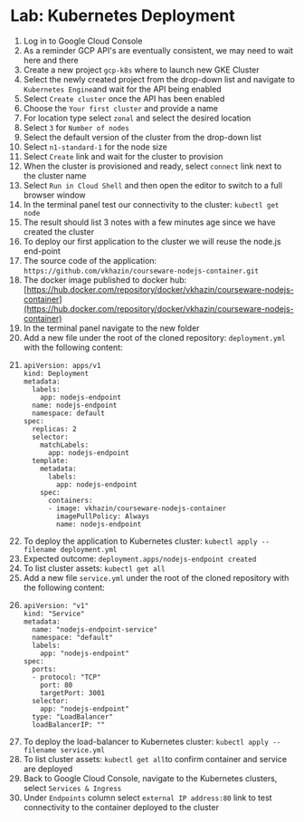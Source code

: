 # Lab: Kubernetes Deployment

1. Log in to Google Cloud Console
2. As a reminder GCP API's are eventually consistent, we may need to wait here and there
3. Create a new project `gcp-k8s` where to launch new GKE Cluster
4. Select the newly created project from the drop-down list and navigate to `Kubernetes Engine`and wait for the API being enabled
5. Select `Create cluster` once the API has been enabled
6. Choose the `Your first cluster` and provide a name
7. For location type select `zonal` and select the desired location
8. Select `3` for `Number of nodes`
9. Select the default version of the cluster from the drop-down list
10. Select `n1-standard-1` for the node size
11. Select `Create` link and wait for the cluster to provision
12. When the cluster is provisioned and ready, select `connect` link next to the cluster name
13. Select `Run in Cloud Shell` and then open the editor to switch to a full browser window
14. In the terminal panel test our connectivity to the cluster: `kubectl get node`
15. The result should list 3 notes with a few minutes age since we have created the cluster
16. To deploy our first application to the cluster we will reuse the node.js end-point
17. The source code of the application: `https://github.com/vkhazin/courseware-nodejs-container.git`
18. The docker image published to docker hub: [https://hub.docker.com/repository/docker/vkhazin/courseware-nodejs-container](https://hub.docker.com/repository/docker/vkhazin/courseware-nodejs-container)
19. In the terminal panel navigate to the new folder
20. Add a new file under the root of the cloned repository: `deployment.yml` with the following content:
21. ```
    apiVersion: apps/v1
    kind: Deployment
    metadata:
      labels:
        app: nodejs-endpoint
      name: nodejs-endpoint
      namespace: default
    spec:
      replicas: 2
      selector:
        matchLabels:
          app: nodejs-endpoint
      template:
        metadata:
          labels:
            app: nodejs-endpoint
        spec:
          containers:
          - image: vkhazin/courseware-nodejs-container
            imagePullPolicy: Always
            name: nodejs-endpoint
    ```
22. To deploy the application to Kubernetes cluster: `kubectl apply --filename deployment.yml`
23. Expected outcome: `deployment.apps/nodejs-endpoint created`
24. To list cluster assets: `kubectl get all`
25. Add a new file `service.yml` under the root of the cloned repository with the following content:
26. ```
    apiVersion: "v1"
    kind: "Service"
    metadata:
      name: "nodejs-endpoint-service"
      namespace: "default"
      labels:
        app: "nodejs-endpoint"
    spec:
      ports:
      - protocol: "TCP"
        port: 80
        targetPort: 3001
      selector:
        app: "nodejs-endpoint"
      type: "LoadBalancer"
      loadBalancerIP: ""
    ```
27. To deploy the load-balancer to Kubernetes cluster: `kubectl apply --filename service.yml`
28. To list cluster assets: `kubectl get all`to confirm container and service are deployed
29. Back to Google Cloud Console, navigate to the Kubernetes clusters, select `Services & Ingress`
30. Under `Endpoints` column select `external IP address:80` link to test connectivity to the container deployed to the cluster



